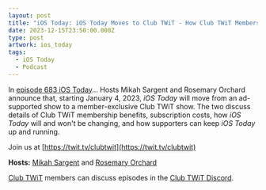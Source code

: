 ```yaml
---
layout: post
title: "iOS Today: iOS Today Moves to Club TWiT - How Club TWiT Members Are Saving iOS Today!"
date: 2023-12-15T23:50:00.000Z
type: post
artwork: ios_today
tags:
  - iOS Today
  - Podcast
---
```

In [episode 683 iOS Today](https://twit.tv/shows/ios-today/episodes/683b)...
Hosts Mikah Sargent and Rosemary Orchard announce that, starting January 4, 2023, _iOS Today_ will move from an ad-supported show to a member-exclusive Club TWiT show. The two discuss details of Club TWiT membership benefits, subscription costs, how _iOS Today_ will and won't be changing, and how supporters can keep _iOS Today_ up and running.

Join us at [https://twit.tv/clubtwit](https://twit.tv/clubtwit)

**Hosts:** [Mikah Sargent](https://twit.tv/people/mikah-sargent) and [Rosemary Orchard](https://twit.tv/people/rosemary-orchard)

[Club TWiT](https://twit.tv/clubtwit) members can discuss episodes in the [Club TWiT Discord](https://twit.memberful.com/account/discord/authorize).